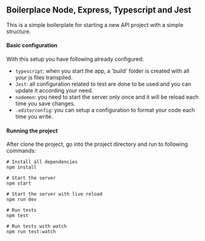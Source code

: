 ## Boilerplace Node, Express, Typescript and Jest
This is a simple boilerplate for starting a new API project with a simple structure.

#### Basic configuration
With this setup you have following already configured:

* `typescript`: when you start the app, a 'build' folder is created with all your js files transpiled.
* `Jest`: all configuration related to test are done to be used and you can update it according your need.
* `nodemon`: you need to start the server only once and it will be reload each time you save changes.
* `.editorconfig`: you can setup a configuration to format your code each time you write.

#### Running the project
After clone the project, go into the project directory and run to following commands:

```
# Install all dependencies
npm install

# Start the server
npm start

# Start the server with live reload
npm run dev

# Run tests
npm test

# Run tests with watch
npm run test:watch
```
